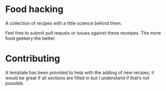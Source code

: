 # Food hacking
A collection of recipes with a little science behind them.

Feel free to submit pull requsts or issues against these receipes. The more 
food geekery the better.

# Contributing
A template has been provided to help with the adding of new recipes, it would 
be great if all sections are filled in but I understand if that’s not possible.

